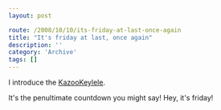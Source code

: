 ```yaml
---
layout: post

route: /2008/10/10/its-friday-at-last-once-again
title: "It's friday at last, once again"
description: ''
category: 'Archive'
tags: []
---
```


I introduce the
[KazooKeylele](http://www.youtube.com/v/XAg5KjnAhuU&color1=0xb1b1b1&color2=0xcfcfcf&hl=en&fs=1).

It's the penultimate countdown you might say! Hey, it's friday!
